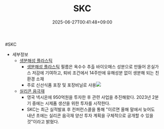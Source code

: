 ﻿---
title: "SKC"
date: 2025-06-27T00:41:48+09:00
lastmod: 2025-06-27T00:41:48+09:00
type: docs
sidebar:
  open: true
weight: 5
---
<div style="display:none">
  <meta property="article:published_time" content="2025-06-26T15:41:48Z" />
  <meta property="article:modified_time" content="2025-06-26T15:41:48Z" />
</div>
#SKC

- 세부정보
	- [생분해성 플라스틱](/industry-study/생분해성-플라스틱/)
		- [생분해성 플라스틱](/industry-study/생분해성-플라스틱/) 필름은 옥수수 추출 바이오매스 성분으로 만들어 온실가스 저감에 기여하고, 퇴비 조건에서 14주만에 유해성분 없이 생분해 되는 친환경 소재
		- 주로 신선식품 포장 및 포장비닐로 사용![](https://i.imgur.com/i6J8x8V.png)
	- [실리콘 음극재](/industry-study/실리콘-음극재/)
		- 영국 넥시온에 950억원을 투자한 후 관련 사업을 추진해왔다. 2023년 2분기 중에는 시제품 생산을 위한 투자를 시작한다. 
		- SKC는 최근 실적발표 후 컨퍼런스콜을 통해 "이르면 올해 말에서 늦어도 내년 초에는 실리콘 음극재 양산 투자 계획을 구체적으로 공개할 수 있을 것"이라고 밝혔다.
